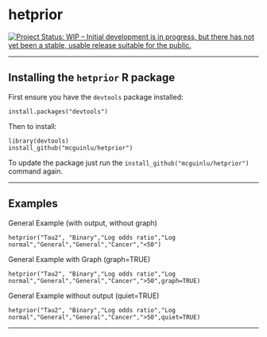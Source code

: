 # hetprior
[![Project Status: WIP – Initial development is in progress, but there has not yet been a stable, usable release suitable for the public.](http://www.repostatus.org/badges/latest/wip.svg)](http://www.repostatus.org/#wip)



* * *

## Installing the `hetprior` R package
First ensure you have the `devtools` package installed:

    install.packages("devtools")

Then to install:

    library(devtools)
    install_github("mcguinlu/hetprior")

To update the package just run the `install_github("mcguinlu/hetprior")` command again.

* * *

## Examples
General Example (with output, without graph)
   
    hetprior("Tau2", "Binary","Log odds ratio","Log normal","General","General","Cancer","<50")
   
   
   
General Example with Graph (graph=TRUE)
    
    hetprior("Tau2", "Binary","Log odds ratio","Log normal","General","General","Cancer",">50",graph=TRUE)
    
    
    
General Example without output (quiet=TRUE)
    
    hetprior("Tau2", "Binary","Log odds ratio","Log normal","General","General","Cancer",">50",quiet=TRUE)
   
* * *   

